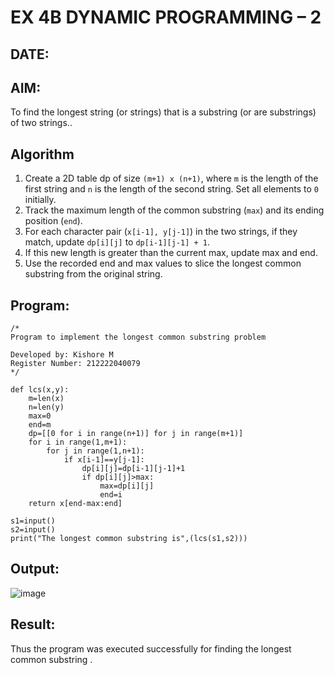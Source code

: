 # EX 4B DYNAMIC PROGRAMMING – 2
## DATE:
## AIM:
To find the longest string (or strings) that is a substring (or are substrings) of two strings..

## Algorithm
1. Create a 2D table dp of size `(m+1) x (n+1)`, where `m` is the length of the first string and `n` is the length of the second string. Set all elements to `0` initially.
2. Track the maximum length of the common substring (`max`) and its ending position (`end`).
3. For each character pair (`x[i-1], y[j-1]`) in the two strings, if they match, update `dp[i][j]` to `dp[i-1][j-1] + 1`.
4. If this new length is greater than the current max, update max and end.
5. Use the recorded end and max values to slice the longest common substring from the original string.

## Program:
```
/*
Program to implement the longest common substring problem

Developed by: Kishore M
Register Number: 212222040079
*/

def lcs(x,y):
    m=len(x)
    n=len(y)
    max=0
    end=m
    dp=[[0 for i in range(n+1)] for j in range(m+1)]
    for i in range(1,m+1):
        for j in range(1,n+1):
            if x[i-1]==y[j-1]:
                dp[i][j]=dp[i-1][j-1]+1
                if dp[i][j]>max:
                    max=dp[i][j]
                    end=i
    return x[end-max:end]

s1=input()
s2=input()
print("The longest common substring is",(lcs(s1,s2)))

```

## Output:

![image](https://github.com/user-attachments/assets/aada1624-d79b-498c-bac8-d6e1806ced26)

## Result:
Thus the program was executed successfully for finding the longest common substring .
